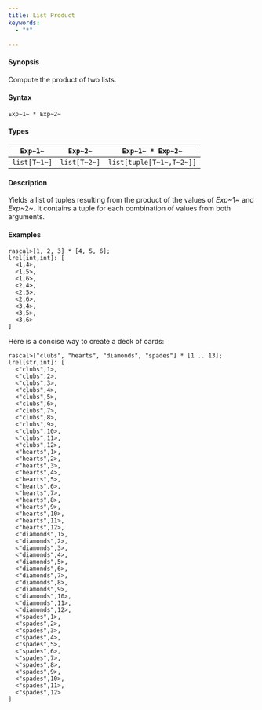 ```yaml
---
title: List Product
keywords:
  - "*"

---
```


#### Synopsis

Compute the product of two lists.

#### Syntax

`Exp~1~ * Exp~2~`

#### Types


| `Exp~1~`     |  `Exp~2~`     | `Exp~1~ * Exp~2~`          |
| --- | --- | --- |
| `list[T~1~]` |  `list[T~2~]` | `list[tuple[T~1~,T~2~]]`   |


#### Description

Yields a list of tuples resulting from the product of the values of _Exp_~1~ and _Exp_~2~. 
It contains a tuple for each combination of values from both arguments.

#### Examples


```rascal-shell 
rascal>[1, 2, 3] * [4, 5, 6];
lrel[int,int]: [
  <1,4>,
  <1,5>,
  <1,6>,
  <2,4>,
  <2,5>,
  <2,6>,
  <3,4>,
  <3,5>,
  <3,6>
]
```
Here is a concise way to create a deck of cards:

```rascal-shell 
rascal>["clubs", "hearts", "diamonds", "spades"] * [1 .. 13];
lrel[str,int]: [
  <"clubs",1>,
  <"clubs",2>,
  <"clubs",3>,
  <"clubs",4>,
  <"clubs",5>,
  <"clubs",6>,
  <"clubs",7>,
  <"clubs",8>,
  <"clubs",9>,
  <"clubs",10>,
  <"clubs",11>,
  <"clubs",12>,
  <"hearts",1>,
  <"hearts",2>,
  <"hearts",3>,
  <"hearts",4>,
  <"hearts",5>,
  <"hearts",6>,
  <"hearts",7>,
  <"hearts",8>,
  <"hearts",9>,
  <"hearts",10>,
  <"hearts",11>,
  <"hearts",12>,
  <"diamonds",1>,
  <"diamonds",2>,
  <"diamonds",3>,
  <"diamonds",4>,
  <"diamonds",5>,
  <"diamonds",6>,
  <"diamonds",7>,
  <"diamonds",8>,
  <"diamonds",9>,
  <"diamonds",10>,
  <"diamonds",11>,
  <"diamonds",12>,
  <"spades",1>,
  <"spades",2>,
  <"spades",3>,
  <"spades",4>,
  <"spades",5>,
  <"spades",6>,
  <"spades",7>,
  <"spades",8>,
  <"spades",9>,
  <"spades",10>,
  <"spades",11>,
  <"spades",12>
]
```


